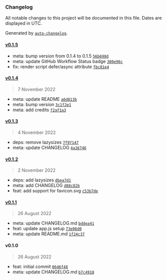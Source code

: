 ### Changelog

All notable changes to this project will be documented in this file. Dates are displayed in UTC.

Generated by [`auto-changelog`](https://github.com/CookPete/auto-changelog).

#### [v0.1.5](https://github.com/h-enk/hyas-core/compare/v0.1.4...v0.1.5)

- meta: bump version from 0.1.4 to 0.1.5 [`56b698d`](https://github.com/h-enk/hyas-core/commit/56b698dda8ec19e1d21d8c68f0b1a3a3f5f89918)
- meta: update GitHub Workflow Status badge [`300e96c`](https://github.com/h-enk/hyas-core/commit/300e96cabd6bcb614dde2afb2da1f57aef0f3fbd)
- fix: render script defer/async attribute [`fbc81e4`](https://github.com/h-enk/hyas-core/commit/fbc81e40e98795a71119cc374200c65befdd273d)

#### [v0.1.4](https://github.com/h-enk/hyas-core/compare/v0.1.3...v0.1.4)

> 7 November 2022

- meta: update README [`a6d813b`](https://github.com/h-enk/hyas-core/commit/a6d813bd45f4840b39102f717ce2f6ac06d49708)
- meta: bump version [`3c1f2e1`](https://github.com/h-enk/hyas-core/commit/3c1f2e10925dc62794d97e4172135eb86fab72e1)
- meta: add credits [`f2af1a3`](https://github.com/h-enk/hyas-core/commit/f2af1a3053d5af5540257d0dfd551c785cae6d8d)

#### [v0.1.3](https://github.com/h-enk/hyas-core/compare/v0.1.2...v0.1.3)

> 4 November 2022

- deps: remove lazysizes [`7f97147`](https://github.com/h-enk/hyas-core/commit/7f97147eff1729ecdc71945f96d41916de205879)
- meta: update CHANGELOG [`4a16746`](https://github.com/h-enk/hyas-core/commit/4a1674645c028e2149bb058103201120054df514)

#### [v0.1.2](https://github.com/h-enk/hyas-core/compare/v0.1.1...v0.1.2)

> 2 November 2022

- deps: add lazysizes [`dbea7d1`](https://github.com/h-enk/hyas-core/commit/dbea7d1ee12b3304a14be5571b342df5a1a857ac)
- meta: add CHANGELOG [`d88c82b`](https://github.com/h-enk/hyas-core/commit/d88c82b323acb7ac60d816359e428c8e9d79590e)
- feat: add support for favicon.svg [`c53b7de`](https://github.com/h-enk/hyas-core/commit/c53b7de43efc1422efe51f3bb83ded9c3cceff69)

#### [v0.1.1](https://github.com/h-enk/hyas-core/compare/v0.1.0...v0.1.1)

> 26 August 2022

- meta: update CHANGELOG.md [`bddea41`](https://github.com/h-enk/hyas-core/commit/bddea4137ab371926bc78a62e4c062a9b3446877)
- feat: update app.js setup [`73e06d0`](https://github.com/h-enk/hyas-core/commit/73e06d05037f55d8e543f8d9eb77a01e714c86bf)
- meta: update README.md [`1f24c37`](https://github.com/h-enk/hyas-core/commit/1f24c37e42a673531eb78e5b8a961190139d28b4)

#### v0.1.0

> 26 August 2022

- feat: initial commit [`0646f48`](https://github.com/h-enk/hyas-core/commit/0646f48839c3f49abca9f640bcc38df696f8b354)
- meta: update CHANGELOG.md [`b7c4918`](https://github.com/h-enk/hyas-core/commit/b7c49189ef0e9dad531eb8b27c25735a6b080e9b)
